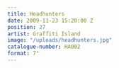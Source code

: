 ```yaml
---
title: Headhunters
date: 2009-11-23 15:20:00 Z
position: 27
artist: Graffiti Island
image: "/uploads/headhunters.jpg"
catalogue-number: HA002
format: 7"
---
```



